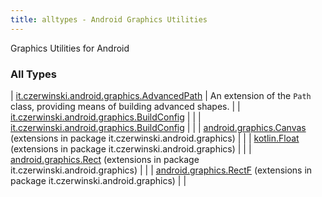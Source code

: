 ```yaml
---
title: alltypes - Android Graphics Utilities
---
```


Graphics Utilities for Android

### All Types

| [it.czerwinski.android.graphics.AdvancedPath](../it.czerwinski.android.graphics/-advanced-path/index.html) | An extension of the `Path` class, providing means of building advanced shapes. |
| [it.czerwinski.android.graphics.BuildConfig](../it.czerwinski.android.graphics/-build-config/index.html) |  |
| [it.czerwinski.android.graphics.BuildConfig](../it.czerwinski.android.graphics/-build-config/index.html) |  |
| [android.graphics.Canvas](../it.czerwinski.android.graphics/android.graphics.-canvas/index.html) (extensions in package it.czerwinski.android.graphics) |  |
| [kotlin.Float](../it.czerwinski.android.graphics/kotlin.-float/index.html) (extensions in package it.czerwinski.android.graphics) |  |
| [android.graphics.Rect](../it.czerwinski.android.graphics/android.graphics.-rect/index.html) (extensions in package it.czerwinski.android.graphics) |  |
| [android.graphics.RectF](../it.czerwinski.android.graphics/android.graphics.-rect-f/index.html) (extensions in package it.czerwinski.android.graphics) |  |

